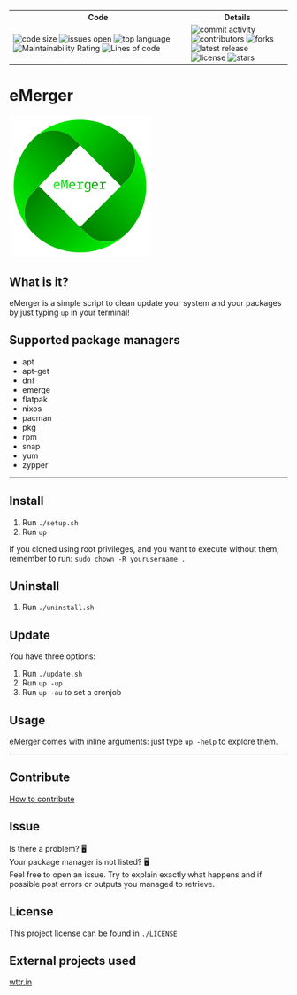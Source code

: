 <table>
    <tr>
        <th>Code</th>
        <th>Details</th>
    </tr>
        <td>
            <img src="https://img.shields.io/github/languages/code-size/MasterCruelty/eMerger" alt="code size">
            <img src="https://img.shields.io/github/issues/MasterCruelty/eMerger" alt="issues open">
            <img src="https://img.shields.io/github/languages/top/MasterCruelty/eMerger" alt="top language">
            <img src="https://sonarcloud.io/api/project_badges/measure?project=MasterCruelty_emerger&metric=sqale_rating" alt="Maintainability Rating">
            <img src="https://sonarcloud.io/api/project_badges/measure?project=MasterCruelty_emerger&metric=ncloc" alt="Lines of code">
        </td>
        <td>
            <img src="https://img.shields.io/github/commit-activity/w/MasterCruelty/eMerger" alt="commit activity">
            <img src="https://img.shields.io/github/contributors/MasterCruelty/eMerger" alt="contributors">
            <img src="https://img.shields.io/github/forks/MasterCruelty/Updater" alt="forks"><br>
            <img src="https://badgen.net/github/release/MasterCruelty/Updater?label=Latest%20release" alt="latest release">
            <img src="https://img.shields.io/github/license/MasterCruelty/eMerger" alt="license">
            <img src="https://img.shields.io/github/stars/MasterCruelty/Updater" alt="stars">
        </td>
</table>

<h1>eMerger</h1>
<img src="./src/logo/big_name.png" alt="logo">

<h2>What is it?</h2>
eMerger is a simple script to clean update your system and your packages by just typing <code>up</code> in your terminal!<br>
<h2>Supported package managers</h2>
<ul>
    <li>apt</li>
    <li>apt-get</li>
    <li>dnf</li>
    <li>emerge</li>
    <li>flatpak</li>
    <lI>nixos</li>
    <li>pacman</li>
    <li>pkg</li>
    <li>rpm</li>
    <li>snap</li>
    <li>yum</li>
    <li>zypper</li>
</ul>

---

<h2>Install</h2>
<ol>
    <li> Run <code>./setup.sh</code> </li>
    <li> Run <code>up</code></li>
</ol>
If you cloned using root privileges, and you want to execute without them, remember to run: <code>sudo chown -R yourusername .</code>
<h2>Uninstall</h2>
<ol>
    <li>Run <code>./uninstall.sh</code></li>
</ol>
<h2>Update</h2>
You have three options:
<ol>
    <li>Run <code>./update.sh</code></li>
    <li>Run <code>up -up</code></li>
    <li>Run <code>up -au</code> to set a cronjob</li>
</ol>
<h2>Usage</h2>
eMerger comes with inline arguments: just type <code>up -help</code> to explore them.

---

<h2>Contribute</h2>
<a href="https://github.com/MasterCruelty/eMerger/blob/main/CONTRIBUTING.md">How to contribute</a><br>
<h2>Issue</h2>
Is there a problem? 🖥️<br>
Your package manager is not listed? 🖥️<br>
Feel free to open an issue. Try to explain exactly what happens and if possible post errors or outputs you managed to retrieve.<br>
<h2>License</h2>
 This project license can be found in <code>./LICENSE</code>
<h2>External projects used</h2>
<a href="https://github.com/chubin/wttr.in">wttr.in</a>
